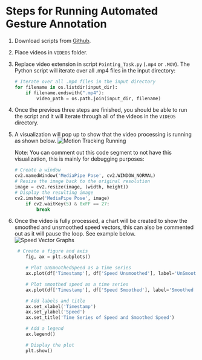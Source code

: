 # Steps for Running Automated Gesture Annotation

1. Download scripts from [Github](https://github.com/walterdych/Co-Speech-Gesture-Automation).

2. Place videos in `VIDEOS` folder.

3. Replace video extension in script `Pointing_Task.py` (`.mp4` or `.MOV`). The Python script will iterate over all .mp4 files in the input directory:

    ```python
    # Iterate over all .mp4 files in the input directory
    for filename in os.listdir(input_dir):
        if filename.endswith(".mp4"):
            video_path = os.path.join(input_dir, filename)
    ```

4. Once the previous three steps are finished, you should be able to run the script and it will iterate through all of the videos in the `VIDEOS` directory.

5. A visualization will pop up to show that the video processing is running as shown below.
    ![Motion Tracking Running](https://i.imgur.com/WNKhxoX.jpg)

    Note: You can comment out this code segment to not have this visualization, this is mainly for debugging purposes:

    ```python
    # Create a window
    cv2.namedWindow('MediaPipe Pose', cv2.WINDOW_NORMAL)
    # Resize the image back to the original resolution
    image = cv2.resize(image, (width, height))
    # Display the resulting image
    cv2.imshow('MediaPipe Pose', image)
        if cv2.waitKey(5) & 0xFF == 27:
            break
    ```

6. Once the video is fully processed, a chart will be created to show the smoothed and unsmoothed speed vectors, this can also be commented out as it will pause the loop. See example below.
    ![Speed Vector Graphs](https://i.imgur.com/hmth8H3.jpg)

    ```python
     # Create a figure and axis
        fig, ax = plt.subplots()

        # Plot UnSmoothedSpeed as a time series
        ax.plot(df['Timestamp'], df['Speed Unsmoothed'], label='UnSmoothed Speed', linestyle='solid')

        # Plot smoothed speed as a time series
        ax.plot(df['Timestamp'], df['Speed Smoothed'], label='Smoothed Speed', linestyle='solid')

        # Add labels and title
        ax.set_xlabel('Timestamp')
        ax.set_ylabel('Speed')
        ax.set_title('Time Series of Speed and Smoothed Speed')

        # Add a legend
        ax.legend()

        # Display the plot
        plt.show()
